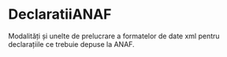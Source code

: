 # DeclaratiiANAF
Modalități și unelte de prelucrare a formatelor de date xml pentru declarațiile ce trebuie depuse la ANAF. 
